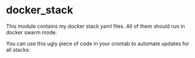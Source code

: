 # docker_stack
This module contains my docker stack yaml files. All of them should run in docker swarm mode.

You can use this ugly piece of code in your crontab to automate updates for all stacks:
``` export $(cat ~/docker_stack/.env); docker images |grep -v REPOSITORY|awk '{print $1}' | sort | uniq |xargs -L1 docker pull && for i in nextcloud nginx-proxy postgres ttrss teamspeak; do docker stack deploy -c ~/docker_stack/$i.yaml $i; done
